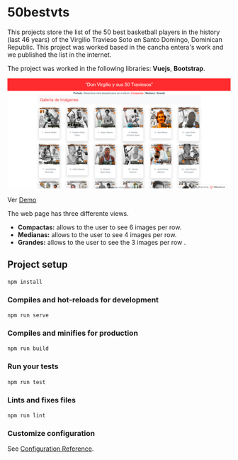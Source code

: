# 50bestvts
This projects store the list of the 50 best basketball players in the history (last 46 years) of the Virgilio Travieso Soto en Santo Domingo, Dominican Republic. This project was worked based in the cancha entera's work and we published the list in the internet.

The project was worked in the following libraries: **Vuejs**, **Bootstrap**.

![cover](https://github.com/elymichael/50bestvts/blob/master/public/img/coverpage.png)

Ver [Demo](https://50bestvts.000webhostapp.com/)

The web page has three differente views.
* **Compactas:** allows to the user to see 6 images per row.
* **Medianas:** allows to the user to see 4 images per row.
* **Grandes:** allows to the user to see the 3 images per row .

## Project setup
```
npm install
```

### Compiles and hot-reloads for development
```
npm run serve
```

### Compiles and minifies for production
```
npm run build
```

### Run your tests
```
npm run test
```

### Lints and fixes files
```
npm run lint
```

### Customize configuration
See [Configuration Reference](https://cli.vuejs.org/config/).

